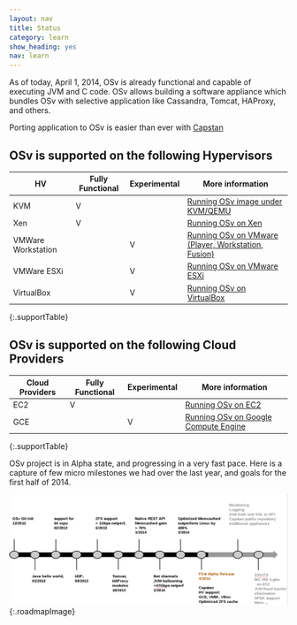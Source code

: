 ```yaml
---
layout: nav
title: Status
category: learn
show_heading: yes
nav: learn
---
```


As of today, April 1, 2014, OSv is already functional and capable of executing JVM and C code.
OSv allows building a software appliance which bundles OSv with
selective application like Cassandra, Tomcat,  HAProxy, and others.

Porting application to OSv is easier than ever with [Capstan](https://github.com/cloudius-systems/capstan)

## OSv is supported on the following Hypervisors 

<!--more-->


HV                 | Fully Functional | Experimental | More information
-------------------|--------------|----------------------|-----------------
KVM                |     V        |                     |  [Running OSv image under KVM/QEMU](https://github.com/cloudius-systems/osv/wiki/Running-OSv-image-under-KVM-QEMU)
Xen                |     V        |                     |  [Running OSv on Xen](https://github.com/cloudius-systems/osv/wiki/Running-OSv-on-Xen)
VMWare Workstation |              |         V           |  [Running OSv on VMware (Player, Workstation, Fusion)](https://github.com/cloudius-systems/osv/wiki/Running-OSv-on-VMware-%28Player%2C-Workstation%2C-Fusion%29)
VMWare ESXi        |              |         V           |  [Running OSv on VMware ESXi](https://github.com/cloudius-systems/osv/wiki/Running-OSv-on-VMware-ESXi)
VirtualBox         |              |         V           | [Running OSv on VirtualBox](https://github.com/cloudius-systems/osv/wiki/Running-OSv-on-VirtualBox)
{:.supportTable}


## OSv is supported on the following Cloud Providers

Cloud Providers    | Fully Functional | Experimental | More information
-------------------|--------------|----------------------|-----------------
EC2                |     V        |                     | [Running OSv on EC2](https://github.com/cloudius-systems/osv/wiki/Running-OSv-on-EC2)
GCE                |              |         V           | [Running OSv on Google Compute Engine](https://github.com/cloudius-systems/osv/wiki/Running-OSv-on-Google-Compute-Engine)
{:.supportTable}

OSv project is in Alpha state, and progressing in a very fast pace.
Here is a capture of few micro milestones we had over the last year, and goals for the first half of 2014.

![Status](images/milestones_20140401.png){:.roadmapImage}
